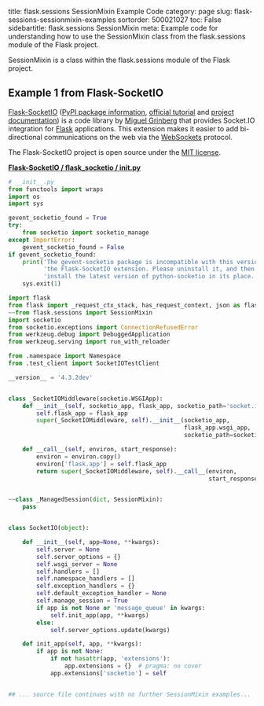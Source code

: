 title: flask.sessions SessionMixin Example Code
category: page
slug: flask-sessions-sessionmixin-examples
sortorder: 500021027
toc: False
sidebartitle: flask.sessions SessionMixin
meta: Example code for understanding how to use the SessionMixin class from the flask.sessions module of the Flask project.


SessionMixin is a class within the flask.sessions module of the Flask project.


## Example 1 from Flask-SocketIO
[Flask-SocketIO](https://github.com/miguelgrinberg/Flask-SocketIO)
([PyPI package information](https://pypi.org/project/Flask-SocketIO/),
[official tutorial](https://blog.miguelgrinberg.com/post/easy-websockets-with-flask-and-gevent)
and
[project documentation](https://flask-socketio.readthedocs.io/en/latest/))
is a code library by [Miguel Grinberg](https://blog.miguelgrinberg.com/index)
that provides Socket.IO integration for [Flask](/flask.html) applications.
This extension makes it easier to add bi-directional communications on the
web via the [WebSockets](/websockets.html) protocol.

The Flask-SocketIO project is open source under the
[MIT license](https://github.com/miguelgrinberg/Flask-SocketIO/blob/master/LICENSE).

[**Flask-SocketIO / flask_socketio / __init__.py**](https://github.com/miguelgrinberg/Flask-SocketIO/blob/master/./flask_socketio/__init__.py)

```python
# __init__.py
from functools import wraps
import os
import sys

gevent_socketio_found = True
try:
    from socketio import socketio_manage
except ImportError:
    gevent_socketio_found = False
if gevent_socketio_found:
    print('The gevent-socketio package is incompatible with this version of '
          'the Flask-SocketIO extension. Please uninstall it, and then '
          'install the latest version of python-socketio in its place.')
    sys.exit(1)

import flask
from flask import _request_ctx_stack, has_request_context, json as flask_json
~~from flask.sessions import SessionMixin
import socketio
from socketio.exceptions import ConnectionRefusedError
from werkzeug.debug import DebuggedApplication
from werkzeug.serving import run_with_reloader

from .namespace import Namespace
from .test_client import SocketIOTestClient

__version__ = '4.3.2dev'


class _SocketIOMiddleware(socketio.WSGIApp):
    def __init__(self, socketio_app, flask_app, socketio_path='socket.io'):
        self.flask_app = flask_app
        super(_SocketIOMiddleware, self).__init__(socketio_app,
                                                  flask_app.wsgi_app,
                                                  socketio_path=socketio_path)

    def __call__(self, environ, start_response):
        environ = environ.copy()
        environ['flask.app'] = self.flask_app
        return super(_SocketIOMiddleware, self).__call__(environ,
                                                         start_response)


~~class _ManagedSession(dict, SessionMixin):
    pass


class SocketIO(object):

    def __init__(self, app=None, **kwargs):
        self.server = None
        self.server_options = {}
        self.wsgi_server = None
        self.handlers = []
        self.namespace_handlers = []
        self.exception_handlers = {}
        self.default_exception_handler = None
        self.manage_session = True
        if app is not None or 'message_queue' in kwargs:
            self.init_app(app, **kwargs)
        else:
            self.server_options.update(kwargs)

    def init_app(self, app, **kwargs):
        if app is not None:
            if not hasattr(app, 'extensions'):
                app.extensions = {}  # pragma: no cover
            app.extensions['socketio'] = self


## ... source file continues with no further SessionMixin examples...

```

